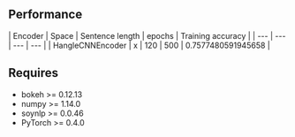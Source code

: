 ## Performance

| Encoder | Space | Sentence length | epochs | Training accuracy |
| --- | --- | --- | --- |
| HangleCNNEncoder | x | 120 | 500 | 0.7577480591945658 |


## Requires

- bokeh >= 0.12.13
- numpy >= 1.14.0
- soynlp >= 0.0.46
- PyTorch >= 0.4.0